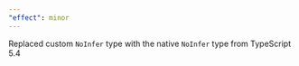 ```yaml
---
"effect": minor
---
```


Replaced custom `NoInfer` type with the native `NoInfer` type from TypeScript 5.4
